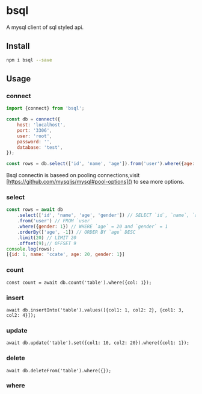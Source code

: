 # bsql
A mysql client of sql styled api.

## Install
```bash
npm i bsql --save
```

## Usage

### connect

```js
import {connect} from 'bsql';

const db = connect({
	host: 'localhost',
	port: '3306',
	user: 'root',
	password: '',
	database: 'test',
});

const rows = db.select(['id', 'name', 'age']).from('user').where({age: 20});

```
Bsql connectin is baseed on pooling connections,visit [https://github.com/mysqljs/mysql#pool-options]() to sea more options.

### select
```js
const rows = await db
	.select(['id', 'name', 'age', 'gender']) // SELECT `id`, `name`, `age`, `gender`
	.from('user') // FROM `user`
	.where({gender: 1}) // WHERE `age` = 20 and `gender` = 1
	.orderBy(['age', -1]) // ORDER BY `age` DESC
	.limit(20) // LIMIT 20
	.offset(9);// OFFSET 9
console.log(rows);
[{id: 1, name: 'ccate', age: 20, gender: 1}]
```

### count
```
const count = await db.count('table').where({col: 1});
```

### insert
```
await db.insertInto('table').values([{col1: 1, col2: 2}, {col1: 3, col2: 4}]);
```

### update
```
await db.update('table').set({col1: 10, col2: 20}).where({col1: 1});
```

### delete
```
await db.deleteFrom('table').where({});
```
### where